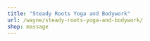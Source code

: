 ```yaml
---
title: "Steady Roots Yoga and Bodywork"
url: /wayne/steady-roots-yoga-and-bodywork/
shop: massage
---
```

